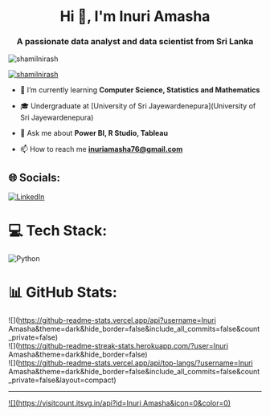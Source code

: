 <h1 align="center">Hi 👋, I'm Inuri Amasha</h1>
<h3 align="center">A passionate data analyst and data scientist from Sri Lanka</h3>

<p align="left"> <img src="https://komarev.com/ghpvc/?username=shamilnirash&label=Profile%20views&color=0e75b6&style=flat" alt="shamilnirash" /> </p>

<p align="left"> <a href="https://github.com/ryo-ma/github-profile-trophy"><img src="https://github-profile-trophy.vercel.app/?username=shamilnirash" alt="shamilnirash" /></a> </p>

- 🌱 I’m currently learning **Computer Science, Statistics and Mathematics**

- 🎓 Undergraduate at [University of Sri Jayewardenepura](University of Sri Jayewardenepura)

- 💬 Ask me about **Power BI, R Studio, Tableau**

- 📫 How to reach me **inuriamasha76@gmail.com**

## 🌐 Socials:
[![LinkedIn](https://img.shields.io/badge/LinkedIn-%230077B5.svg?logo=linkedin&logoColor=white)](https://linkedin.com/in/inuri-amasha-80b971259) 

# 💻 Tech Stack:
![Python](https://img.shields.io/badge/python-3670A0?style=for-the-badge&logo=python&logoColor=ffdd54)
# 📊 GitHub Stats:
![](https://github-readme-stats.vercel.app/api?username=Inuri Amasha&theme=dark&hide_border=false&include_all_commits=false&count_private=false)<br/>
![](https://github-readme-streak-stats.herokuapp.com/?user=Inuri Amasha&theme=dark&hide_border=false)<br/>
![](https://github-readme-stats.vercel.app/api/top-langs/?username=Inuri Amasha&theme=dark&hide_border=false&include_all_commits=false&count_private=false&layout=compact)

---
[![](https://visitcount.itsvg.in/api?id=Inuri Amasha&icon=0&color=0)](https://visitcount.itsvg.in)

<!-- Proudly created with GPRM ( https://gprm.itsvg.in ) -->
